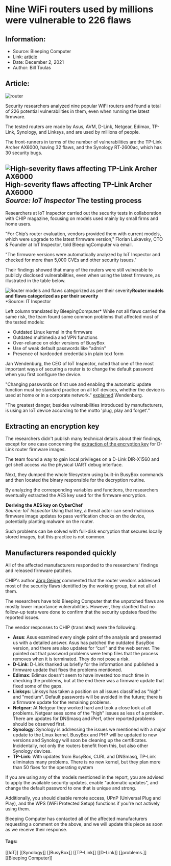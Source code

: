# Nine WiFi routers used by millions were vulnerable to 226 flaws
### 

## Information:
+ Source: Bleeping Computer
+ Link: [article](https://www.bleepingcomputer.com/news/security/nine-wifi-routers-used-by-millions-were-vulnerable-to-226-flaws/)
+ Date: December 2, 2021
+ Author: Bill Toulas


## Article:
![router](https://www.bleepstatic.com/content/hl-images/2021/11/19/modem_router.jpg?rand=459340730)


Security researchers analyzed nine popular WiFi routers and found a total of 226 potential vulnerabilities in them, even when running the latest firmware.


The tested routers are made by Asus, AVM, D-Link, Netgear, Edimax, TP-Link, Synology, and Linksys, and are used by millions of people.


The front-runners in terms of the number of vulnerabilities are the TP-Link Archer AX6000, having 32 flaws, and the Synology RT-2600ac, which has 30 security bugs.



![High-severity flaws affecting TP-Link Archer AX6000](https://www.bleepstatic.com/images/news/u/1220909/Tables/TP-Link.jpg)**High-severity flaws affecting TP-Link Archer AX6000**  
*Source: IoT Inspector*
The testing process
-------------------


Researchers at IoT Inspector carried out the security tests in collaboration with CHIP magazine, focusing on models used mainly by small firms and home users.


"For Chip’s router evaluation, vendors provided them with current models, which were upgrade to the latest firmware version," Florian Lukavsky, CTO & Founder at IoT Inspector, told BleepingComputer via email.


"The firmware versions were automatically analyzed by IoT Inspector and checked for more than 5,000 CVEs and other security issues."


Their findings showed that many of the routers were still vulnerable to publicly disclosed vulnerabilities, even when using the latest firmware, as illustrated in the table below.



![Router models and flaws categorized as per their severity](https://www.bleepstatic.com/images/news/security/translated-table.jpg)**Router models and flaws categorized as per their severity**  
*Source: IT Inspector  

Left column translated by BleepingComputer*
While not all flaws carried the same risk, the team found some common problems that affected most of the tested models:


* Outdated Linux kernel in the firmware
* Outdated multimedia and VPN functions
* Over-reliance on older versions of BusyBox
* Use of weak default passwords like "admin"
* Presence of hardcoded credentials in plain text form


Jan Wendenburg, the CEO of IoT Inspector, noted that one of the most important ways of securing a router is to change the default password when you first configure the device.


"Changing passwords on first use and enabling the automatic update function must be standard practice on all IoT devices, whether the device is used at home or in a corporate network." [explained](http://www.iot-inspector.com/blog/router-security-check-2021/) Wendenburg.


"The greatest danger, besides vulnerabilities introduced by manufacturers, is using an IoT device according to the motto 'plug, play and forget'."


Extracting an encryption key
----------------------------


The researchers didn't publish many technical details about their findings, except for one case concerning the [extraction of the encryption key](https://www.iot-inspector.com/blog/extracting-decryption-keys-dlink/) for D-Link router firmware images.


The team found a way to gain local privileges on a D-Link DIR-X1560 and get shell access via the physical UART debug interface.


Next, they dumped the whole filesystem using built-in BusyBox commands and then located the binary responsible for the decryption routine.


By analyzing the corresponding variables and functions, the researchers eventually extracted the AES key used for the firmware encryption.



![Deriving the AES key on CyberChef](data:image/gif;base64,R0lGODlhAQABAAAAACH5BAEKAAEALAAAAAABAAEAAAICTAEAOw==)**Deriving the AES key on CyberChef**  
*Source: IoT Inspector*
Using that key, a threat actor can send malicious firmware image updates to pass verification checks on the device, potentially planting malware on the router.


Such problems can be solved with full-disk encryption that secures locally stored images, but this practice is not common.


Manufacturers responded quickly
-------------------------------


All of the affected manufacturers responded to the researchers' findings and released firmware patches.


CHIP's author [Jörg Geiger](https://www.iot-inspector.com/wp-content/uploads/2021/11/Chip-IoT-Inspector-Router-Sicherheit-Test.pdf) commented that the router vendors addressed most of the security flaws identified by the working group, but not all of them.


The researchers have told Bleeping Computer that the unpatched flaws are mostly lower importance vulnerabilities. However, they clarified that no follow-up tests were done to confirm that the security updates fixed the reported issues.


The vendor responses to CHIP (translated) were the following:


* **Asus**: Asus examined every single point of the analysis and presented us with a detailed answer. Asus has patched the outdated BusyBox version, and there are also updates for “curl” and the web server. The pointed out that password problems were temp files that the process removes when it is terminated. They do not pose a risk.
* **D-Link**: D-Link thanked us briefly for the information and published a firmware update that fixes the problems mentioned.
* **Edimax**: Edimax doesn't seem to have invested too much time in checking the problems, but at the end there was a firmware update that fixed some of the gaps.
* **Linksys**: Linksys has taken a position on all issues classified as "high" and "medium". Default passwords will be avoided in the future; there is a firmware update for the remaining problems.
* **Netgear**: At Netgear they worked hard and took a close look at all problems. Netgear sees some of the "high" issues as less of a problem. There are updates for DNSmasq and iPerf, other reported problems should be observed first.
* **Synology**: Synology is addressing the issues we mentioned with a major update to the Linux kernel. BusyBox and PHP will be updated to new versions and Synology will soon be cleaning up the certificates. Incidentally, not only the routers benefit from this, but also other Synology devices.
* **TP-Link**: With updates from BusyBox, CURL and DNSmasq, TP-Link eliminates many problems. There is no new kernel, but they plan more than 50 fixes for the operating system


If you are using any of the models mentioned in the report, you are advised to apply the available security updates, enable "automatic updates", and change the default password to one that is unique and strong.


Additionally, you should disable remote access, UPnP (Universal Plug and Play), and the WPS (WiFi Protected Setup) functions if you're not actively using them.


Bleeping Computer has contacted all of the affected manufacturers requesting a comment on the above, and we will update this piece as soon as we receive their response.




#### Tags:
[[IoT]] [[Synology]] [[BusyBox]] [[TP-Link]] [[D-Link]] [[problems.]] [[Bleeping Computer]]
